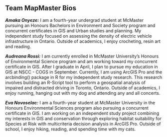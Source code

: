 ## Team MapMaster Bios

***Amaka Onyeze:***
I am a fourth-year undergrad student at McMaster pursuing an Honours Bachelors in Environment and Society program and concurrent certificates in GIS and Urban studies and planning. My independent study focused on assessing the density of electric vehicle infrastructure in Ontario. Outside of academics, I enjoy crocheting, resin art and reading.

***Audreana Rossi:***
I am currently enrolled in McMaster University’s Honours of Environmental Science program and am working toward my concurrent certificate in GIS. After I graduate in April, I plan to pursue my education in GIS at NSCC - COGS in September. Currently, I am using ArcGIS Pro and the arcbinding() package in R for my independent study research. This research involves building an R-Script tool to perform a geospatial analysis of impaired and distracted driving in Toronto, Ontario. Outside of academics, I enjoy running, hanging out with my dog and attending any and all concerts. 

***Eva Novoselac:***
I am a fourth-year student at McMaster University in the Honours Environmental Sciences program also pursuing a concurrent certificate in GIS. I am working on an independent study project combining my interests in GIS and conservation through exploring habitat suitability for Species at Risk with multicriteria decision analysis in ArcGIS Pro. Outside of school, I enjoy hiking, reading, and spending time with my cats.


